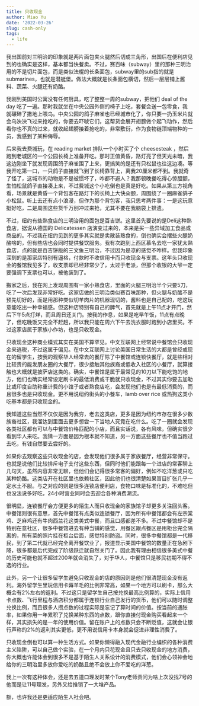 ```yaml
---
title: 只收现金
author: Miao Yu
date: '2022-03-26'
slug: cash-only
tags:
  - life
---
```


我出国前对三明治的印象就是两片面包夹火腿然后切成三角形，出国后在便利店见到的也确实是这样，基本都当快餐卖。不过，赛百味（subway）里的那种三明治用的不是切片面包，而是类似法棍的长条面包，subway里的sub指的就是submarines，也就是潜艇堡。做法大概就是长条面包横切，然后一层层铺上酱料、蔬菜、火腿还有奶酪。

我刚到美国时公寓没有任何厨具，吃了整整一周的subway，把他们 deal of the day 吃了一遍。那时我就坐在中央公园外侧的椅子上吃，套餐会送一包零食，我就碾碎了撒地上喂鸟。中央公园的鸽子麻雀也已经城市化了，你只要一扔玉米片就会乌泱泱飞过来抢吃的，你要去吓唬它们，这帮货会展开翅膀做个起飞动作，然后看你也不真的过来，就收起翅膀接着抢吃的，非常敷衍，作为食物链顶端物种的一员，我感到了某种侮辱。

后来我去费城玩，在 reading market 排队一个小时买了个 cheesesteak ，然后跑到老城区的一个公园长椅上准备开吃。那时正值黄昏，路灯亮了但天光未暗，我这边刚坐下就发现周围鸽子麻雀围了上来，更搞笑的是还有只松鼠也往这边凑。等我开吃第一口，一只鸽子直接就飞到了长椅靠背上，离我20厘米都不到。我就奇了怪了，这城市的动物是不是被惯坏了，咋都不避人？我那顿晚餐吃得心惊胆颤，生怕松鼠鸽子直接凑上来，不过费城这个小吃倒也是真是好吃。如果从第三方视角看，场景就是黄昏一个背包客在路灯下的长椅上大快朵颐，周围绕了一圈麻雀鸽子小松鼠。听上去还有点小浪漫，但作为那个背包客，我只思考两件事：一是这玩意挺好吃，二是周围这些货千万别冲过来抢，尤其不要在我脑袋上排遗。

不过，纽约有些熟食店的三明治用的面包是百吉饼。这里首先要说的是Deli这种熟食店，据说从德国的 Delicatessen 店演变过来的，本来是买一些异域加工食品或商品的。不过我在纽约见到的更多其实就是卖散装熟食的，倒也确实会摆些火腿奶酪啥的，但有些店也会同时提供餐饮服务。我有次跑到上西区慕名去吃一家犹太熟食店，点的就是百吉饼版的三文鱼三明治，不过因为是凉的感觉不咋样。但我印象深刻的是那家店特别有逼格，付款时不收信用卡而只收现金与支票。这年头只收现金的餐馆我见多了，收支票却已经非常少了，太过于老派，但那个收银的大爷一定要强调下支票也可以，被他装到了。

搬家之后，我在网上发现周围有一家小熟食店，里面的火腿三明治半个只要5刀，吃了一次后发现非常好吃。这家店做的三明治类似赛百味那种，但火腿与奶酪不是预先切好的，而是用那种类似切羊肉片的机器现切的，酱料也是自己配的，吃这玩意能吃出一种幸福感。但这种店特别有自己的脾气，首先就是上午11点才开门，然后下午5点打烊，而且周日还关门。按我的作息，如果是吃早午饭，11点有点晚了，但吃晚饭又完全不赶趟，所以我只能在周六下午去洗衣服时跑到小店里买。不过这家店属于家族小作坊，也是只收现金。

只收现金这种商业模式其实在美国不算罕见。中文互联网上经常说中餐馆会只收现金来逃税，不过这属于偏见。在中文互联网上讨论美国日常生活的大都是曾经或现在的留学生，按我的观察华人经常去的餐厅除了中餐馆或连锁快餐厅，就是些相对比较贵的能发朋友圈的大餐厅，很少接触其他族裔或低收入社区的小餐厅，就算接触也大概就是披萨店这类的。确实，中餐馆是属于最常见的10刀以下能吃饱的地方，他们也确实经常设定刷卡的最低消费或干脆就只收现金，不过其实你要去加勒比或印度自助称重计费的小馆子或者熟食店吃，会发现他们也是有最低消费的，而且很多也是只收现金。更不用说纽约街头的小餐车，lamb over rice 或热狗这类小吃基本都是只收现金的。

我知道这些当然不仅仅是因为我穷，老去这类店，更多是因为纽约市存在很多少数族裔社区，我溜达到里面去更多想尝一下当地人究竟在吃什么。吃了一圈就会发现各类社区都有可以与中餐馆价格匹配的小店，而且实话说，各有风味，但确实很少看到华人来吃。我猜一方面是因为根本就不知道，另一方面这些餐厅也不值当跑过去吃，有钱自然要去尝好的。

如果你去观察这些只收现金的店，会发现他们很多属于家族餐厅，经营非常保守。也就是说他们比较排斥电子支付这些东西，但同时他们能跟每一个进店的常客聊上几句天，虽然内容非常无聊，但他们会记得很多常客的偏好，例如不吃洋葱或只吃某种奶酪。这类店开在社区里也依赖社区，因此他们也很清楚如果盲目扩张几乎一定水土不服。与之对应的则是很多连锁店便利店，食物口味是标准化的，不难吃但也没法说多好吃，24小时营业同时会去迎合各种消费潮流。

很明显，连锁餐厅会方便更多的陌生人而只收现金的家族馆子却更多关注回头客。中餐馆则很有意思，首先中餐馆有点类似连锁餐厅，因为所有中餐馆都会有左宗棠鸡、芝麻鸡还有牛肉西兰花这类美式中餐，而且口感都差不多。不过中餐馆却不是特别在意社区，很多中餐馆进去有种当铺的感觉，用餐区跟点餐区是用柜台完全隔离的，所有菜的照片挂在柜台后面，感觉特别防盗。同时，很多中餐馆都是一代移民，到了第二代就已经完全离开餐饮业了，报道显示美国中餐馆的数量正在急剧下降，很多都是后代完成了阶级跃迁就自然关门了。因此我有理由相信很多美式中餐的历史可能也就不超过200年就会消失了，对于华人，中餐馆只是移民初期不得不选的行业。

此外，另一个让很多留学生避免只收现金的店的原因则是他们很清楚现金没有返利。海外留学生里玩信用卡薅羊毛的比例非常高，如果一个地方可以刷卡，那么大概会有2%左右的返利。不过这只是留学生自己按兑换最高比例算的，实际上信用卡点数、飞行里程与酒店积分都属于连锁行业自己发行的货币，他们可以随时调整兑换比例，而且很多人攒点数的过程实际是忘记了算时间的价值。按当前的通胀率，如果你用一年累积了兑换某种东西的点数，跟你直接付现金购买看起来一个样，其实损失的是一年的使用价值。留在账户上的点数只会不断贬值，这就会让银行声称的2%的返利其实更低，更不用说信用卡本身就会促进非理性消费了。

只收现金倒也可以算一种生活方式。如果你懒得融入现代金融行业编织的各种消费主义陷阱，可以自己做个实验，在一个月内只花现金且只去只收现金的地方消费，你大概也许能体会到很多不是基于陌生人关系设计的消费模式，他们会心领神会地给你的三明治里多放你爱吃的奶酪且绝不会放上你不爱吃的洋葱。

我上一次有这种体会，还是去五道口理发时某个Tony老师责问为啥上次没找7号的他而是让11号理发，另外又给推销了一大堆产品。

额，也许我还是更适应陌生人社会吧。
